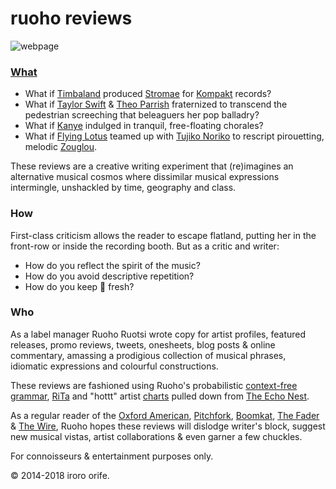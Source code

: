 ruoho reviews
========================

![webpage](javascript/css/images/rranimated.gif)

### [What](http://ruohoreviews.com) ###

* What if [Timbaland](http://en.wikipedia.org/wiki/Timbaland) produced [Stromae](http://en.wikipedia.org/wiki/Stromae) for [Kompakt](http://en.wikipedia.org/wiki/Kompakt) records? 
* What if [Taylor Swift](https://instagram.com/taylorswift) & [Theo Parrish](http://www.residentadvisor.net/dj/theoparrish) fraternized to transcend the pedestrian screeching that beleaguers her pop balladry? 
* What if [Kanye](http://en.wikipedia.org/wiki/Kanye_West) indulged in tranquil, free-floating chorales? 
* What if [Flying Lotus](http://en.wikipedia.org/wiki/Flying_Lotus) teamed up with [Tujiko Noriko](http://en.wikipedia.org/wiki/Tujiko_Noriko) to rescript pirouetting, melodic [Zouglou](http://en.wikipedia.org/wiki/Zouglou).

These reviews are a creative writing experiment that (re)imagines an alternative musical cosmos where dissimilar musical expressions intermingle, unshackled by time, geography and class. 

### How ###

First-class criticism allows the reader to escape flatland, putting her in the front-row or inside the recording booth. But as a critic and writer:

 * How do you reflect the spirit of the music? 
 * How do you avoid descriptive repetition? 
 * How do you keep :hankey: fresh? 

### Who ###
As a label manager Ruoho Ruotsi wrote copy for artist profiles, featured releases, promo reviews, tweets, onesheets, blog posts & online commentary, amassing a prodigious collection of musical phrases, idiomatic expressions and colourful constructions.
								 
These reviews are fashioned using Ruoho's probabilistic [context-free grammar](http://en.wikipedia.org/wiki/Context-free_grammar), [RiTa](https://github.com/dhowe/RiTa) and "hottt" artist [charts](http://developer.echonest.com/docs/v4/artist.html#top-hottt) pulled down from [The Echo Nest](http://developer.echonest.com).
								
								
As a regular reader of the [Oxford American](http://www.oxfordamerican.org), [Pitchfork](https://pitchfork.com), [Boomkat](https://boomkat.com), [The Fader](http://www.thefader.com) & [The Wire](https://www.thewire.co.uk), Ruoho hopes these reviews will dislodge writer's block, suggest new musical vistas, artist collaborations & even garner a few chuckles.
  
For connoisseurs & entertainment purposes only.

&copy; 2014-2018 iroro orife.
